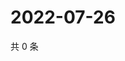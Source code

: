 # 2022-07-26

共 0 条

<!-- BEGIN WEIBO -->
<!-- 最后更新时间 Tue Jul 26 2022 15:15:02 GMT+0800 (China Standard Time) -->

<!-- END WEIBO -->

